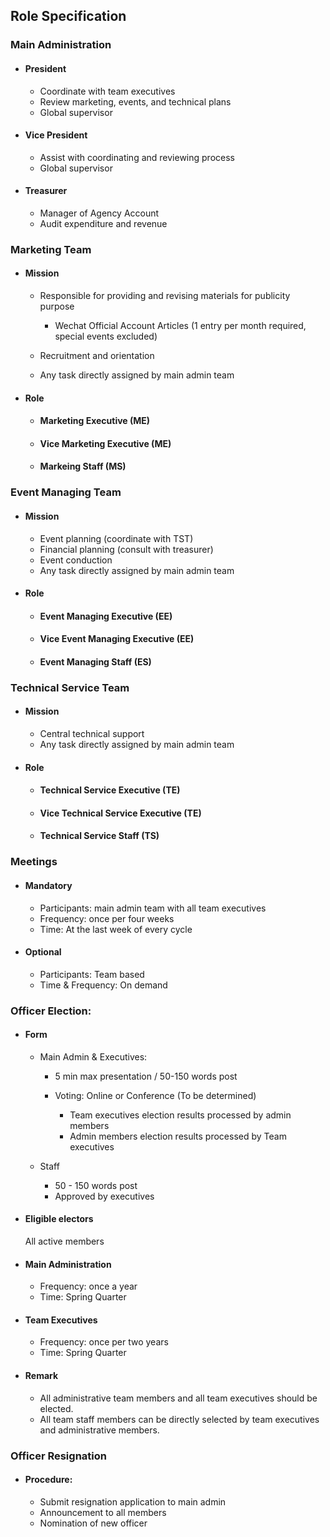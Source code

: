 ## Role Specification

### Main Administration

* ####   President

  * Coordinate with team executives
  * Review marketing, events, and technical plans
  * Global supervisor

* ####  Vice President

  * Assist with coordinating and reviewing process
  * Global supervisor

* ####  Treasurer

  * Manager of Agency Account
  * Audit expenditure and revenue

### Marketing Team

* ####  Mission

  * Responsible for providing and revising materials for publicity purpose
    * Wechat Official Account Articles (1 entry per month required, special events excluded)
  * Recruitment and orientation

  * Any task directly assigned by main admin team

* ####  Role

  * ####  Marketing Executive (ME)

  * ####  Vice Marketing Executive (ME)

  * ####  Markeing Staff (MS)

### Event Managing Team

* ####  Mission

  * Event planning (coordinate with TST)
  * Financial planning (consult with treasurer)
  * Event conduction
  * Any task directly assigned by main admin team

* ####  Role

  * ####  Event Managing Executive (EE)

  * ####  Vice Event Managing Executive (EE)

  * ####  Event Managing Staff (ES)

### Technical Service Team

* ####  Mission

  * Central technical support
  * Any task directly assigned by main admin team

* #### Role

  * ####  Technical Service Executive (TE)

  * ####  Vice Technical Service Executive (TE)

  * ####  Technical Service Staff (TS)



### Meetings

* ####  Mandatory

  * Participants: main admin team with all team executives
  * Frequency: once per four weeks
  * Time: At the last week of every cycle

* ####  Optional

  * Participants: Team based
  * Time & Frequency: On demand



### Officer Election:

* ####  Form

  * Main Admin & Executives:

    * 5 min max presentation / 50-150 words post

    * Voting: Online or Conference (To be determined)
    
      * Team executives election results processed by admin members
      * Admin members election results processed by Team executives
  * Staff
    * 50 - 150 words post
    * Approved by executives

* ####  Eligible electors

  All active members

* ####  Main Administration

  * Frequency: once a year
  * Time: Spring Quarter

* ####  Team Executives

  * Frequency: once per two years
  * Time: Spring Quarter

* ####  Remark

  * All administrative team members and all team executives should be elected.
  * All team staff members can be directly selected by team executives and administrative members.





### Officer Resignation

- ####  Procedure: 

  - Submit resignation application to main admin
  - Announcement to all members
  - Nomination of new officer



